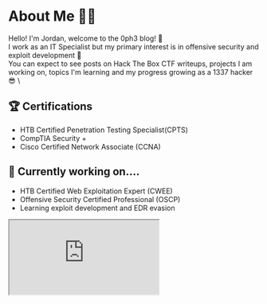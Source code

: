 # About Me 👨‍💻
Hello!
I'm Jordan, welcome to the 0ph3 blog! 👋  \
I work as an IT Specialist but my primary interest is in offensive security and exploit development 👀 \
You can expect to see posts on Hack The Box CTF writeups, projects I am working on, topics I'm learning and my progress growing as a 1337 hacker 😎 \

## 🏆 Certifications 
<ul>
  <li>HTB Certified Penetration Testing Specialist(CPTS)</li>
  <li>CompTIA Security +</li>
  <li>Cisco Certified Network Associate (CCNA)</li>
</ul>

## 📖 Currently working on.... 
<ul>
  <li>HTB Certified Web Exploitation Expert (CWEE) </li>
  <li>Offensive Security Certified Professional (OSCP)</li>
  <li>Learning exploit development and EDR evasion</li>
</ul>

<div>
  <iframe src="https://app.hackthebox.com/profile/266253"></iframe>
</div>
